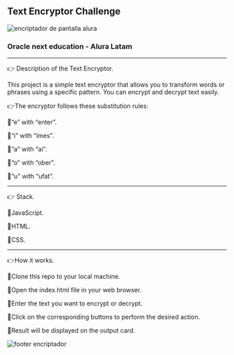 ## Text Encryptor Challenge

![encriptador de pantalla alura](https://github.com/user-attachments/assets/b30872fb-39a7-48e2-8a4e-c38869ced3a3)

### Oracle next education - Alura Latam

* * * * * * * * * * * * * * * * * * * * * * * * * * * * * * * * * * * * * * * * * * * * * * * * * * * 
:point_right: Description of the Text Encryptor.

This project is a simple text encryptor that allows you to transform words or phrases using a specific pattern. You can encrypt and decrypt text easily.

:point_right:The encryptor follows these substitution rules:


:small_orange_diamond:“e” with “enter”.

:small_orange_diamond:“i” with “imes”.

:small_orange_diamond:“a” with “ai”.

:small_orange_diamond:“o” with “ober”.

:small_orange_diamond:“u” with “ufat”.

* * * * * * * * * * * * * * * * * * * * * * * * * * * * * * * * * * * * * * * * * * * * * * * * * * * 

:point_right: Stack.

:small_orange_diamond:JavaScript.

:small_orange_diamond:HTML.

:small_orange_diamond:CSS.

* * * * * * * * * * * * * * * * * * * * * * * * * * * * * * * * * * * * * * * * * * * * * * * * * * * 

:point_right:How it works.

:small_orange_diamond:Clone this repo to your local machine.

:small_orange_diamond:Open the index.html file in your web browser.

:small_orange_diamond:Enter the text you want to encrypt or decrypt.

:small_orange_diamond:Click on the corresponding buttons to perform the desired action.

:small_orange_diamond:Result will be displayed on the output card.



![footer encriptador](https://github.com/user-attachments/assets/5babf13a-1404-48be-9d64-dcfd83c52c8f)
